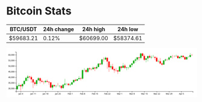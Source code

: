 # Bitcoin Stats

BTC/USDT|24h change|24h high|24h low|
|---|---|---|---|
|$59683.21|0.12%|$60699.00|$58374.61|

<img src="./chart.svg">
